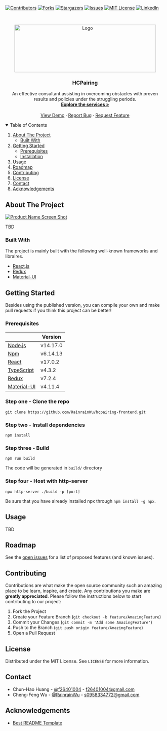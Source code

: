 [![Contributors][contributors-shield]][contributors-url]
[![Forks][forks-shield]][forks-url]
[![Stargazers][stars-shield]][stars-url]
[![Issues][issues-shield]][issues-url]
[![MIT License][license-shield]][license-url]
[![LinkedIn][linkedin-shield]][linkedin-url]



<!-- PROJECT LOGO -->
<br />
<p align="center">
  <a href="https://github.com/RainrainWu/hcpairing-frontend">
    <img src="https://i.imgur.com/WwUvfgm.png" alt="Logo" width="447" height="150">
  </a>

  <h3 align="center">HCPairing</h3>

  <p align="center">
    An effective consultant assisting in overcoming obstacles with proven results and policies under the struggling periods.
    <br />
    <a href="https://github.com/RainrainWu/hcpairing-frontend"><strong>Explore the services »</strong></a>
    <br />
    <br />
    <a href="https://github.com/RainrainWu/hcpairing-frontend">View Demo</a>
    ·
    <a href="https://github.com/RainrainWu/hcpairing-frontend/issues">Report Bug</a>
    ·
    <a href="https://github.com/RainrainWu/hcpairing-frontend/issues">Request Feature</a>
  </p>
</p>



<!-- TABLE OF CONTENTS -->
<details open="open">
  <summary>Table of Contents</summary>
  <ol>
    <li>
      <a href="#about-the-project">About The Project</a>
      <ul>
        <li><a href="#built-with">Built With</a></li>
      </ul>
    </li>
    <li>
      <a href="#getting-started">Getting Started</a>
      <ul>
        <li><a href="#prerequisites">Prerequisites</a></li>
        <li><a href="#installation">Installation</a></li>
      </ul>
    </li>
    <li><a href="#usage">Usage</a></li>
    <li><a href="#roadmap">Roadmap</a></li>
    <li><a href="#contributing">Contributing</a></li>
    <li><a href="#license">License</a></li>
    <li><a href="#contact">Contact</a></li>
    <li><a href="#acknowledgements">Acknowledgements</a></li>
  </ol>
</details>



<!-- ABOUT THE PROJECT -->
## About The Project

[![Product Name Screen Shot][product-screenshot]](https://example.com)

TBD

### Built With

The project is mainly built with the following well-known frameworks and libraires.
* [React.js](https://reactjs.org/)
* [Redux](https://redux.js.org/)
* [Material-UI](https://material-ui.com/)



<!-- GETTING STARTED -->
## Getting Started

Besides using the published version, you can compile your own and make pull requests if you think this project can be better!

### Prerequisites


|          | Version  |
| -------- | -------- | 
|[Node.js](https://nodejs.org/en/) | v14.17.0 |
|[Npm](https://www.npmjs.com/) | v6.14.13 |
|[React](https://reactjs.org/) | v17.0.2 |
|[TypeScript](https://www.typescriptlang.org/) | v4.3.2 |
|[Redux](https://redux.js.org/) | v7.2.4 |
|[Material-UI](https://material-ui.com/) | v4.11.4 |


### Step one - Clone the repo
`git clone https://github.com/RainrainWu/hcpairing-frontend.git`
### Step two - Install dependencies
`npm install`
### Step three - Build
`npm run build`

The code will be generated in `build/` directory

### Step four - Host with http-server
`npx http-server ./build -p [port]`

Be sure that you have already installed npx through `npm install -g npx`.



<!-- USAGE EXAMPLES -->
## Usage

TBD

<!-- ROADMAP -->
## Roadmap

See the [open issues](https://github.com/RainrainWu/hcpairing-frontend/issues) for a list of proposed features (and known issues).



<!-- CONTRIBUTING -->
## Contributing

Contributions are what make the open source community such an amazing place to be learn, inspire, and create. Any contributions you make are **greatly appreciated**. Please follow the instructions below to start contributing to our project:

1. Fork the Project
2. Create your Feature Branch (`git checkout -b feature/AmazingFeature`)
3. Commit your Changes (`git commit -m 'Add some AmazingFeature'`)
4. Push to the Branch (`git push origin feature/AmazingFeature`)
5. Open a Pull Request



<!-- LICENSE -->
## License

Distributed under the MIT License. See `LICENSE` for more information.



<!-- CONTACT -->
## Contact

* Chun-Hao Huang - [@f26401004](https://github.com/f26401004) - f26401004@gmail.com
* Cheng-Feng Wu - [@RainrainWu](https://github.com/RainrainWu) - s0958334772@gmail.com

<!-- ACKNOWLEDGEMENTS -->
## Acknowledgements
* [Best README Template](https://github.com/othneildrew/Best-README-Template)



<!-- MARKDOWN LINKS & IMAGES -->
<!-- https://www.markdownguide.org/basic-syntax/#reference-style-links -->
[contributors-shield]: https://img.shields.io/github/contributors/RainrainWu/hcpairing-frontend.svg?style=for-the-badge
[contributors-url]: https://github.com/RainrainWu/hcpairing-frontend/graphs/contributors
[forks-shield]: https://img.shields.io/github/forks/RainrainWu/hcpairing-frontend.svg?style=for-the-badge
[forks-url]: https://github.com/RainrainWu/hcpairing-frontend/network/members
[stars-shield]: https://img.shields.io/github/stars/RainrainWu/hcpairing-frontend.svg?style=for-the-badge
[stars-url]: https://github.com/RainrainWu/hcpairing-frontend/stargazers
[issues-shield]: https://img.shields.io/github/issues/RainrainWu/hcpairing-frontend.svg?style=for-the-badge
[issues-url]: https://github.com/RainrainWu/hcpairing-frontend/issues
[license-shield]: https://img.shields.io/github/license/RainrainWu/hcpairing-frontend.svg?style=for-the-badge
[license-url]: https://github.com/RainrainWu/hcpairing-frontend/blob/master/LICENSE.txt
[linkedin-shield]: https://img.shields.io/badge/-LinkedIn-black.svg?style=for-the-badge&logo=linkedin&colorB=555
[linkedin-url]: https://linkedin.com/in/f26401004
[product-screenshot]: images/screenshot.png